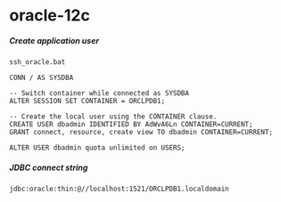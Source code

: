 # oracle-12c
##### Create application user

```
ssh_oracle.bat

CONN / AS SYSDBA

-- Switch container while connected as SYSDBA
ALTER SESSION SET CONTAINER = ORCLPDB1;

-- Create the local user using the CONTAINER clause.
CREATE USER dbadmin IDENTIFIED BY AdWvA6Ln CONTAINER=CURRENT;
GRANT connect, resource, create view TO dbadmin CONTAINER=CURRENT;

ALTER USER dbadmin quota unlimited on USERS;
```

##### JDBC connect string
```
jdbc:oracle:thin:@//localhost:1521/ORCLPDB1.localdomain
```